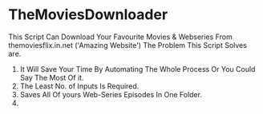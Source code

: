 # TheMoviesDownloader
This Script Can Download Your Favourite Movies &amp;
Webseries From themoviesflix.in.net ('Amazing Website') The Problem This Script Solves are.
1. It Will Save Your Time By Automating The Whole Process Or You Could Say The Most Of it.
2. The Least No. of Inputs Is Required.
3. Saves All Of yours Web-Series Episodes In One Folder.
4. 
